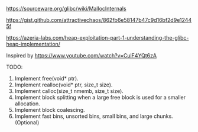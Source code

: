 https://sourceware.org/glibc/wiki/MallocInternals

https://gist.github.com/attractivechaos/862fb6e58147b47c9d16bf2d9e12445f

https://azeria-labs.com/heap-exploitation-part-1-understanding-the-glibc-heap-implementation/


Inspired by https://www.youtube.com/watch?v=CulF4YQt6zA

TODO:
1. Implement free(void* ptr).
2. Implement realloc(void* ptr, size_t size).
3. Implement calloc(size_t nmemb, size_t size).
4. Implement block splitting when a large free block is used for a smaller allocation.
5. Implement block coalescing.
6. Implement fast bins, unsorted bins, small bins, and large chunks. (Optional)